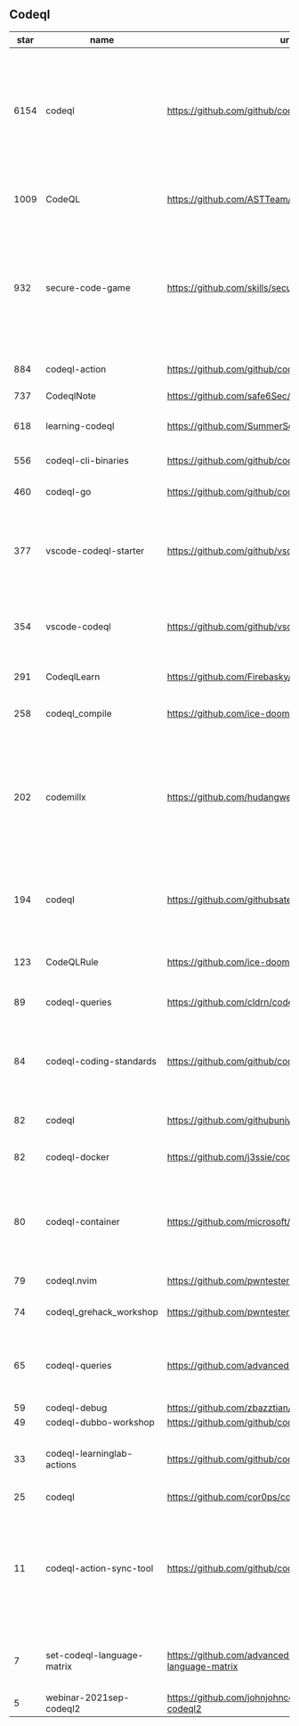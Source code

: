 ## Codeql
|star|name|url|des|
|---|---|---|---|
|6154|codeql|https://github.com/github/codeql|CodeQL: the libraries and queries that power security researchers around the world, as well as code scanning in GitHub Advanced Security|
|1009|CodeQL|https://github.com/ASTTeam/CodeQL|《深入理解CodeQL》Finding vulnerabilities with CodeQL.|
|932|secure-code-game|https://github.com/skills/secure-code-game|A GitHub Security Lab initiative, providing an in-repo learning experience, where learners secure intentionally vulnerable code.|
|884|codeql-action|https://github.com/github/codeql-action|Actions for running CodeQL analysis|
|737|CodeqlNote|https://github.com/safe6Sec/CodeqlNote|Codeql学习笔记|
|618|learning-codeql|https://github.com/SummerSec/learning-codeql|CodeQL Java 全网最全的中文学习资料|
|556|codeql-cli-binaries|https://github.com/github/codeql-cli-binaries|Binaries for the CodeQL CLI|
|460|codeql-go|https://github.com/github/codeql-go|The CodeQL extractor and libraries for Go.|
|377|vscode-codeql-starter|https://github.com/github/vscode-codeql-starter|Starter workspace to use with the CodeQL extension for Visual Studio Code.|
|354|vscode-codeql|https://github.com/github/vscode-codeql|An extension for Visual Studio Code that adds rich language support for CodeQL|
|291|CodeqlLearn|https://github.com/Firebasky/CodeqlLearn|记录学习codeql的过程|
|258|codeql_compile|https://github.com/ice-doom/codeql_compile|自动反编译闭源应用，创建codeql数据库|
|202|codemillx|https://github.com/hudangwei/codemillx|codemillx is a tool for CodeQL, extract the comments in the code and generate codeql module. 强化Go开源项目安全检测(内含开源项目漏洞挖掘方法)|
|194|codeql|https://github.com/githubsatelliteworkshops/codeql|GitHub Satellite 2020 workshops on finding security vulnerabilities with CodeQL for Java/JavaScript.|
|123|CodeQLRule|https://github.com/ice-doom/CodeQLRule|个人使用CodeQL编写的一些规则|
|89|codeql-queries|https://github.com/cldrn/codeql-queries|My CodeQL queries collection|
|84|codeql-coding-standards|https://github.com/github/codeql-coding-standards|This repository contains CodeQL queries and libraries which support various Coding Standards.|
|82|codeql|https://github.com/githubuniverseworkshops/codeql|CodeQL workshops for GitHub Universe|
|82|codeql-docker|https://github.com/j3ssie/codeql-docker|Ready to use docker image for CodeQL|
|80|codeql-container|https://github.com/microsoft/codeql-container|Prepackaged and precompiled github codeql container for rapid analysis, deployment and development.|
|79|codeql.nvim|https://github.com/pwntester/codeql.nvim|CodeQL plugin for Neovim|
|74|codeql_grehack_workshop|https://github.com/pwntester/codeql_grehack_workshop|GreHack 2021 CodeQL for Java workshop|
|65|codeql-queries|https://github.com/advanced-security/codeql-queries|GitHub's Field Team's CodeQL Custom Queries, Suites, and Configurations|
|59|codeql-debug|https://github.com/zbazztian/codeql-debug||
|49|codeql-dubbo-workshop|https://github.com/github/codeql-dubbo-workshop||
|33|codeql-learninglab-actions|https://github.com/github/codeql-learninglab-actions|Actions and Images for use in Learning Lab courses for CodeQL|
|25|codeql|https://github.com/cor0ps/codeql|收集规则|
|11|codeql-action-sync-tool|https://github.com/github/codeql-action-sync-tool|A tool for syncing the CodeQL Action from GitHub.com to GitHub Enterprise Server, including copying the CodeQL bundle.|
|7|set-codeql-language-matrix|https://github.com/advanced-security/set-codeql-language-matrix|Automatically set the CodeQL matrix job using the languages in your repository.|
|5|webinar-2021sep-codeql2|https://github.com/johnjohncom/webinar-2021sep-codeql2||